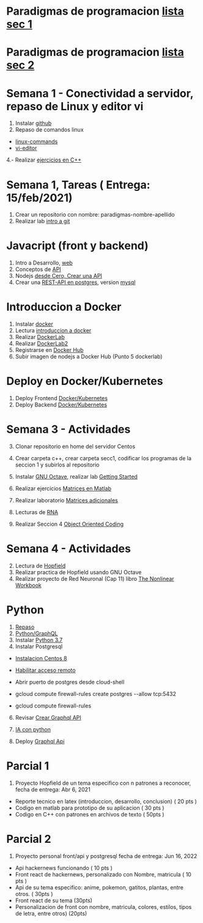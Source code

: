 # Paradigmas de programacion [lista sec 1](https://docs.google.com/spreadsheets/d/1EYNbCM25V2U7ycOFMMacG5vbfcX1g-zwllLEb3k-fyQ/edit?usp=sharing)
# Paradigmas de programacion [lista sec 2](https://docs.google.com/spreadsheets/d/1nal_gHtxH_on3-At4toKqTqACiv6H8IlNJ2LxEQNmkk/edit?usp=sharing)

# Semana 1 - Conectividad a servidor, repaso de Linux y editor vi

1. Instalar [github](https://git-scm.com/downloads)
3. Repaso de comandos linux

-	[linux-commands](https://github.com/adsoftsito/paradigmas-programacion/blob/main/w1/linuxcommands.pdf)
-	[vi-editor](https://github.com/adsoftsito/paradigmas-programacion/blob/main/w1/vi-editor.pdf)

4.- Realizar [ejercicios en C++](https://www.programiz.com/cpp-programming/examples)

# Semana 1, Tareas ( Entrega: 15/feb/2021) 

1. Crear un repositorio con nombre:  paradigmas-nombre-apellido
2. Realizar lab [intro a git](https://docs.google.com/presentation/d/1XN6DkTLURU1VPN1LEXuf6o7XTAMjyG-A/edit?usp=sharing&ouid=103318994033956699072&rtpof=true&sd=true)

# Javacript (front y backend)
1. Intro a Desarrollo, [web](https://docs.google.com/presentation/d/12jIpzR_-DansrQG9FDWXJ7RQbqwDCTY2fYR7aofg0-I/edit?usp=sharing)
2. Conceptos de [API](https://docs.google.com/presentation/d/1EAzaEWwT7eZvFAe7EpurZYLg7v225mt8fZJko_K2A6k/edit?usp=sharing)
3. Nodejs [desde Cero, Crear una API](https://docs.google.com/presentation/d/1-WYYV7bmkjMeRM5I7CLmyEouzkQTSlqRlxds67atLlI/edit?usp=sharing)
4. Crear una [REST-API en postgres](https://docs.google.com/presentation/d/1a5cRhFod-mP-EtBFS3-NkLSCHgdbe8BhnvQ-TUUucA8/edit?usp=sharing), version [mysql](https://docs.google.com/presentation/d/1XCU-Q8uKVOLARYizHy70f9-LyS_lngOkQIl6ityj2ow/edit?usp=sharing)

# Introduccion a Docker
1. Instalar [docker](https://docs.docker.com/engine/install/centos/)
2. Lectura [introduccion a docker](https://github.com/adsoftsito/web/blob/main/w1/docker_intro.pdf)
3. Realizar [DockerLab](https://github.com/adsoftsito/web/blob/main/w1/dockerlab.pdf)
4. Realizar [DockerLab2](https://github.com/adsoftsito/web/blob/main/w2/dockerlab2.pdf)
5. Registrarse en [Docker Hub](https://hub.docker.com/)
6. Subir imagen de nodejs a Docker Hub (Punto 5 dockerlab)

# Deploy en Docker/Kubernetes
1. Deploy Frontend  [Docker/Kubernetes](https://docs.google.com/presentation/d/1YFgDfZ9FLu3dwyANWK_xfL54NgahGA8C/edit?usp=sharing&ouid=103318994033956699072&rtpof=true&sd=true)
2. Deploy Backend [Docker/Kubernetes](https://docs.google.com/presentation/d/1JZwXtZyVSp3fYoRfMo0iTvDuAUTdLatG/edit?usp=sharing&ouid=103318994033956699072&rtpof=true&sd=true)





# Semana 3 - Actividades

3. Clonar repositorio en home del servidor Centos
2. Crear carpeta c++, crear carpeta secc1, codificar los programas de la seccion 1 y subirlos al repositorio

1. Instalar [GNU Octave](https://www.gnu.org/software/octave/download), realizar lab [Getting Started](https://matlabacademy.mathworks.com/es/details/matlab-onramp/gettingstarted?s_tid=course_mlor_start1)
2. Realizar ejercicios [Matrices en Matlab](https://github.com/adsoftsito/paradigmas-programacion/blob/main/w1/operaciones_matrices.pdf)
3. Realizar laboratorio [Matrices adicionales](https://github.com/adsoftsito/paradigmas-programacion/blob/main/w1/operaciones_matrices_adicionales.pdf)
4. Lecturas de [RNA](https://ccc.inaoep.mx/~pgomez/cursos/redes%20neuronales%20artificiales/index_archivos/Page611.htm)
5. Realizar Seccion 4 [Object Oriented Coding](https://www.udemy.com/course/free-learn-c-tutorial-beginners)

# Semana 4 - Actividades
2. Lectura de [Hopfield](https://ccc.inaoep.mx/~pgomez/cursos/redes%20neuronales%20artificiales/presentaciones/hopfield.pdf)
3. Realizar practica de Hopfield usando GNU Octave
4. Realizar proyecto de Red Neuronal (Cap 11) libro [The Nonlinear Workbook](https://github.com/adsoftsito/paradigmas-programacion/blob/main/Nonlinear-Workbook-Algorithms-Expression-Programming.pdf)


# Python
1. [Repaso](https://github.com/adsoftsito/python) 
2. [Python/GraphQL](https://github.com/adsoftsito/apis/blob/master/w13/itesm_apis_semana13.pdf)
4. Instalar [Python 3.7](https://tecadmin.net/install-python-3-7-on-centos/)
5. Instalar Postgresql
 - [Instalacion Centos 8](https://www.digitalocean.com/community/tutorials/how-to-install-and-use-postgresql-on-centos-8)
 
 - [Habilitar acceso remoto](https://yallalabs.com/linux/how-to-enable-network-remote-access-to-postgresql-database-server/)
 
 - Abrir puerto de postgres desde cloud-shell
 
 - gcloud compute firewall-rules create postgres --allow tcp:5432
 - gcloud compute firewall-rules
 
6. Revisar [Crear Graphql API](https://www.howtographql.com/graphql-python/0-introduction/)

7. [IA con python](https://github.com/adsoftsito/apis/blob/master/w15/itesm_apis_semana15.pdf)

8. Deploy [Graphql Api](https://docs.google.com/presentation/d/1dwkslhao4AJfPmMFkTiC-pfJ7FwoWMzu6zw_i59sQGw/edit#slide=id.p)

# Parcial 1
1. Proyecto Hopfield de un tema especifico con n patrones a reconocer, fecha de entrega: Abr 6, 2021
- Reporte tecnico en latex (introduccion, desarrollo, conclusion) ( 20 pts )
- Codigo en matlab para prototipo de su aplicacion ( 30 pts )
- Codigo en C++ con patrones en archivos de texto ( 50pts )


# Parcial 2
1. Proyecto personal front/api y postgresql fecha de entrega: Jun 16, 2022
- Api hackernews funcionando ( 10 pts )
- Front react de hackernews, personalizado con Nombre, matricula  ( 10 pts ) 
- Api de su tema especifico: anime, pokemon, gatitos, plantas, entre otros. ( 30pts )
- Front react de su tema  (30pts)
- Personalizacion de front con nombre, matricula, colores, estilos, tipos de letra, entre otros) (20pts)

